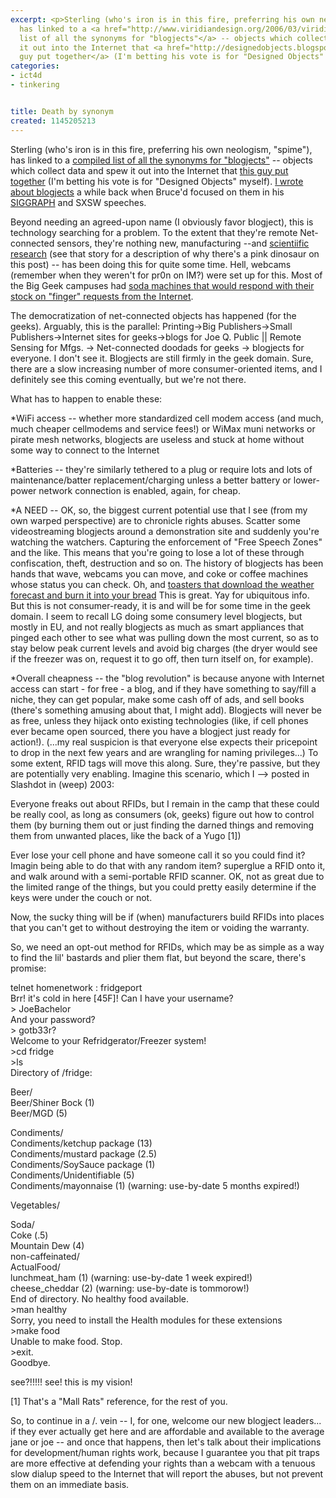 ```yaml
---
excerpt: <p>Sterling (who's iron is in this fire, preferring his own neologism, "spime"),
  has linked to a <a href="http://www.viridiandesign.org/2006/03/viridian-note-00462-spime-watch.html">compiled
  list of all the synonyms for "blogjects"</a> -- objects which collect data and spew
  it out into the Internet that <a href="http://designedobjects.blogspot.com/">this
  guy put together</a> (I'm betting his vote is for "Designed Objects" myself).
categories:
- ict4d
- tinkering


title: Death by synonym
created: 1145205213
---
```

<p>Sterling (who's iron is in this fire, preferring his own neologism, "spime"), has linked to a <a href="http://www.viridiandesign.org/2006/03/viridian-note-00462-spime-watch.html">compiled list of all the synonyms for "blogjects"</a> -- objects which collect data and spew it out into the Internet that <a href="http://designedobjects.blogspot.com/">this guy put together</a> (I'm betting his vote is for "Designed Objects" myself).  <a href="http://www.joncamfield.com/blog/2006/03/spimes_and_blogjects.html">I wrote about blogjects</a> a while back when Bruce'd focused on them in his <a href="http://www.boingboing.net/images/blobjects.htm">SIGGRAPH</a> and SXSW speeches.</p>

<p>Beyond needing an agreed-upon name (I obviously favor blogject), this is technology searching for a problem.  To the extent that they're remote Net-connected sensors, they're nothing new, manufacturing --and <a href="http://www.gns.cri.nz/news/release/dino04.html">scientiific research</a> (see that story for a description of why there's a pink dinosaur on this post) -- has been doing this for quite some time.  Hell, webcams (remember when they weren't for pr0n on IM?) were set up for this.  Most of the Big Geek campuses had <a href="http://www.ucc.asn.au/services/drink.ucc">soda machines that would respond with their stock on "finger" requests from the Internet</a>.</p>

<p>The democratization of net-connected objects has happened (for the geeks).  Arguably, this is the parallel:  Printing->Big Publishers->Small Publishers->Internet sites for geeks->blogs for Joe Q. Public || Remote Sensing for Mfgs. -> Net-connected doodads for geeks -> blogjects for everyone.  I don't see it.  Blogjects are still firmly in the geek domain.  Sure, there are a slow increasing number of more consumer-oriented items, and I definitely see this coming eventually, but we're not there.</p>

<p>What has to happen to enable these:</p>

<p>*WiFi access -- whether more standardized cell modem access (and much, much cheaper cellmodems and service fees!) or WiMax muni networks or pirate mesh networks, blogjects are useless and stuck at home without some way to connect to the Internet</p>

<p>*Batteries -- they're similarly tethered to a plug or require lots and lots of maintenance/batter replacement/charging unless a better battery or lower-power network connection is enabled, again, for cheap.</p>

<p>*A NEED -- OK, so, the biggest current potential use that I see (from my own warped perspective) are to chronicle rights abuses.  Scatter some videostreaming blogjects around a demonstration site and suddenly you're watching the watchers.  Capturing the enforcement of "Free Speech Zones" and the like.  This means that you're going to lose a lot of these through confiscation, theft, destruction and so on. The history of blogjects has been hands that wave, webcams you can move, and coke or coffee machines whose status you can check.  Oh, and <a href="http://www.theregister.co.uk/2001/06/04/bread_as_a_display_device/">toasters that download the weather forecast and burn it into your bread</a> This is great. Yay for ubiquitous info.  But this is not consumer-ready, it is and will be for some time in the geek domain. I seem to recall LG doing some consumery level blogjects, but mostly in EU, and not really blogjects as much as smart appliances that pinged each other to see what was pulling down the most current, so as to stay below peak current levels and avoid big charges (the dryer would see if the freezer was on, request it to go off, then turn itself on, for example).</p>

<p>*Overall cheapness -- the "blog revolution" is because anyone with Internet access can start - for free - a blog, and if they have something to say/fill a niche, they can get popular, make some cash off of ads, and sell books (there's something amusing about that, I might add).  Blogjects will never be as free, unless they hijack onto existing technologies (like, if cell phones ever became open sourced, there you have a blogject just ready for action!).  (...my real suspicion is that everyone else expects their pricepoint to drop in the next few years and are wrangling for naming privileges...)  To some extent, RFID tags will move this along.  Sure, they're passive, but they are potentially very enabling.  Imagine this scenario, which I --> posted in Slashdot in (weep) 2003:</p>


Everyone freaks out about RFIDs, but I remain in the camp that these could be really cool, as long as consumers (ok, geeks) figure out how to control them (by burning them out or just finding the darned things and removing them from unwanted places, like the back of a Yugo [1])

<p>Ever lose your cell phone and have someone call it so you could find it? Imagin being able to do that with any random item? superglue a RFID onto it, and walk around with a semi-portable RFID scanner. OK, not as great due to the limited range of the things, but you could pretty easily determine if the keys were under the couch or not.</p>

<p>Now, the sucky thing will be if (when) manufacturers build RFIDs into places that you can't get to without destroying the item or voiding the warranty.</p>

<p>So, we need an opt-out method for RFIDs, which may be as simple as a way to find the lil' bastards and plier them flat, but beyond the scare, there's promise:</p>

<p>telnet homenetwork : fridgeport<br />
Brr! it's cold in here [45F]! Can I have your username?<br />
> JoeBachelor<br />
And your password?<br />
> gotb33r?<br />
Welcome to your Refridgerator/Freezer system!<br />
>cd fridge<br />
>ls<br />
Directory of /fridge:</p>

<p>Beer/<br />
Beer/Shiner Bock (1)<br />
Beer/MGD (5)</p>

<p>Condiments/<br />
Condiments/ketchup package (13)<br />
Condiments/mustard package (2.5)<br />
Condiments/SoySauce package (1)<br />
Condiments/Unidentifiable (5)<br />
Condiments/mayonnaise (1) (warning: use-by-date 5 months expired!)</p>

<p>Vegetables/</p>

<p>Soda/<br />
Coke (.5)<br />
Mountain Dew (4)<br />
non-caffeinated/<br />
ActualFood/<br />
lunchmeat_ham (1) (warning: use-by-date 1 week expired!)<br />
cheese_cheddar (2) (warning: use-by-date is tommorow!)<br />
End of directory. No healthy food available.<br />
>man healthy<br />
Sorry, you need to install the Health modules for these extensions<br />
>make food<br />
Unable to make food. Stop.<br />
>exit.<br />
Goodbye.</p>

<p>see?!!!!! see! this is my vision!</p>

<p>[1] That's a "Mall Rats" reference, for the rest of you.<br />
</p>

<p>So, to continue in a /. vein -- I, for one, welcome our new blogject leaders... if they ever actually get here and are affordable and available to the average jane or joe -- and once that happens, then let's talk about their implications for development/human rights work, because I guarantee you that pit traps are more effective at defending your rights than a webcam with a tenuous slow dialup speed to the Internet that will report the abuses, but not prevent them on an immediate basis.</p>

